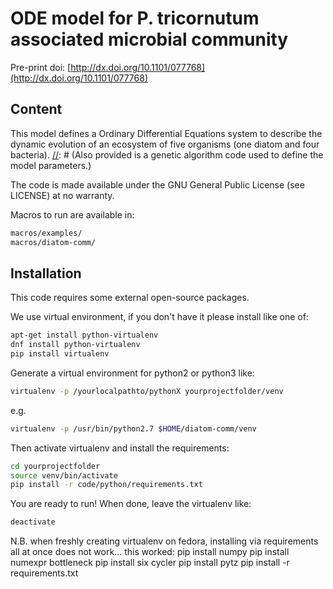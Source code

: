 # ODE model for P. tricornutum associated microbial community

Pre-print doi: [http://dx.doi.org/10.1101/077768](http://dx.doi.org/10.1101/077768)


## Content

This model defines a Ordinary Differential Equations system to describe the dynamic
evolution of an ecosystem of five organisms (one diatom and four bacteria). 
[//]: # (Also provided is a genetic algorithm code used to define the model parameters.)

The code is made available under the GNU General Public License (see LICENSE) at no warranty.

Macros to run are available in:

```bash
macros/examples/
macros/diatom-comm/
```

[//]: # (Code documentation is available in:)


## Installation

This code requires some external open-source packages.

We use virtual environment, if you don't have it please install like one of:

```bash
apt-get install python-virtualenv
dnf install python-virtualenv
pip install virtualenv
```

Generate a virtual environment for python2 or python3 like:

```bash
virtualenv -p /yourlocalpathto/pythonX yourprojectfolder/venv
```

e.g.

```bash
virtualenv -p /usr/bin/python2.7 $HOME/diatom-comm/venv
```


Then activate virtualenv and install the requirements:

```bash
cd yourprojectfolder
source venv/bin/activate
pip install -r code/python/requirements.txt
```

You are ready to run! When done, leave the virtualenv like:

```bash
deactivate
```

N.B. when freshly creating virtualenv on fedora, installing via requirements all at once does not work... this worked:
pip install numpy
pip install numexpr bottleneck
pip install six cycler
pip install pytz
pip install -r requirements.txt

